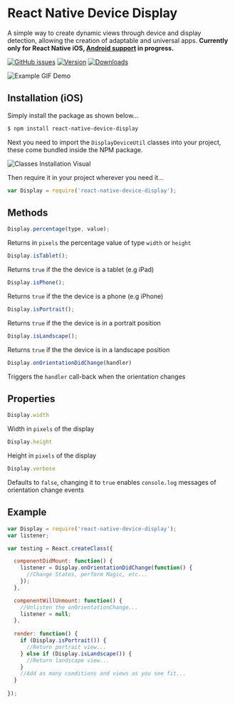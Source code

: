 # React Native Device Display
A simple way to create dynamic views through device and display detection, allowing the creation of adaptable and universal apps. **Currently only for React Native iOS, [Android support](https://github.com/kkjdaniel/react-native-device-display/issues/10) in progress.**

[![GitHub issues](https://img.shields.io/github/issues/kkjdaniel/react-native-device-display.svg)](https://github.com/kkjdaniel/react-native-device-display/issues)
[![Version](https://img.shields.io/npm/v/react-native-device-display.svg)](https://www.npmjs.com/package/react-native-device-display)
[![Downloads](https://img.shields.io/npm/dm/react-native-device-display.svg)](https://www.npmjs.com/package/react-native-device-display)

![Example GIF Demo](http://i.imgur.com/RKYZf3i.gif)

## Installation (iOS)

Simply install the package as shown below...

```sh
$ npm install react-native-device-display
```

Next you need to import the `DisplayDeviceUtil` classes into your project, these come bundled inside the NPM package.

![Classes Installation Visual](http://i.imgur.com/vT2qGfr.png)

Then require it in your project wherever you need it...

```javascript
var Display = require('react-native-device-display');
```

## Methods

```javascript
Display.percentage(type, value);
```

Returns in `pixels` the percentage value of type `width` or `height`

```javascript
Display.isTablet();
```

Returns `true` if the the device is a tablet (e.g iPad)

```javascript
Display.isPhone();
```

Returns `true` if the the device is a phone (e.g iPhone)

```javascript
Display.isPortrait();
```

Returns `true` if the the device is in a portrait position

```javascript
Display.isLandscape();
```

Returns `true` if the the device is in a landscape position

```javascript
Display.onOrientationDidChange(handler)
```

Triggers the `handler` call-back when the orientation changes

## Properties

```javascript
Display.width
```

Width in `pixels` of the display

```javascript
Display.height
```

Height in `pixels` of the display

```javascript
Display.verbose
```

Defaults to `false`, changing it to `true` enables `console.log` messages of orientation change events

## Example

```javascript
var Display = require('react-native-device-display');
var listener;

var testing = React.createClass({

  componentDidMount: function() {
    listener = Display.onOrientationDidChange(function() {
      //Change States, perform Magic, etc...
    });
  },

  componentWillUnmount: function() {
    //Unlisten the onOrientationChange...
    listener = null;
  },
  
  render: function() {
    if (Display.isPortrait()) {
      //Return portrait view...
    } else if (Display.isLandscape()) {
      //Return landscape view...
    } 
    //Add as many conditions and views as you see fit...
  }
  
});
```
